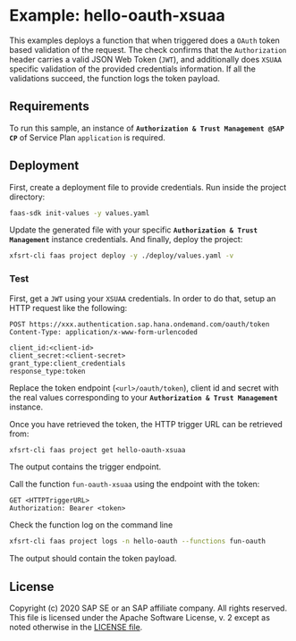 # Example: hello-oauth-xsuaa

This examples deploys a function that when triggered does a `OAuth` token based validation of the request.
The check confirms that the `Authorization` header carries a valid JSON Web Token (`JWT`), and additionally does `XSUAA` specific validation of the provided credentials information. If all the validations succeed, the function logs the token payload.

## Requirements
To run this sample, an instance of __`Authorization & Trust Management @SAP CP`__ of Service Plan `application` is required.

## Deployment

First, create a deployment file to provide credentials.
Run inside the project directory:
```bash
faas-sdk init-values -y values.yaml
```
Update the generated file with your specific __`Authorization & Trust Management`__ instance credentials. And finally, deploy the project:
```bash
xfsrt-cli faas project deploy -y ./deploy/values.yaml -v
```

### Test
First, get a `JWT` using your `XSUAA` credentials.
In order to do that, setup an HTTP request like the following:

```
POST https://xxx.authentication.sap.hana.ondemand.com/oauth/token
Content-Type: application/x-www-form-urlencoded

client_id:<client-id>
client_secret:<client-secret>
grant_type:client_credentials
response_type:token
```

Replace the token endpoint (`<url>/oauth/token`), client id and secret with the real values corresponding to your __`Authorization & Trust Management`__ instance.

Once you have retrieved the token, the HTTP trigger URL can be retrieved from:
```bash
xfsrt-cli faas project get hello-oauth-xsuaa
```
The output contains the trigger endpoint.

Call the function `fun-oauth-xsuaa` using the endpoint with the token:

```
GET <HTTPTriggerURL>
Authorization: Bearer <token>
```

Check the function log on the command line
```bash
xfsrt-cli faas project logs -n hello-oauth --functions fun-oauth
```

The output should contain the token payload.

## License
Copyright (c) 2020 SAP SE or an SAP affiliate company. All rights reserved.
This file is licensed under the Apache Software License, v. 2 except as noted otherwise in the [LICENSE file](../LICENSE.txt).